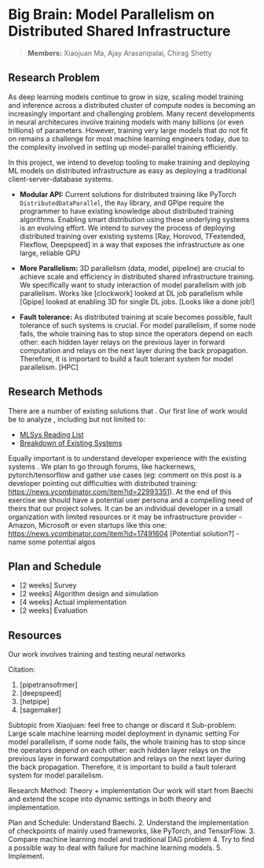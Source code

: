 # Big Brain: Model Parallelism on Distributed Shared Infrastructure

> **Members:** Xiaojuan Ma, Ajay Arasanipalai, Chirag Shetty

## Research Problem

As deep learning models continue to grow in size, scaling model training and inference across a distributed cluster of compute nodes is becoming an increasingly important and challenging problem. Many recent developments in neural architecures involve training models with many billions (or even trillions) of parameters. However, training very large models that do not fit on remains a challenge for most machine learning engineers today, due to the complexity involved in setting up model-parallel training efficiently.

In this project, we intend to develop tooling to make training and deploying ML models on distributed infrastructure as easy as deploying a traditional client-server-database systems.

- **Modular API:** Current solutions for distributed training like PyTorch `DistributedDataParallel`, the `Ray` library, and GPipe require the programmer to have existing knowledge about distributed training algorithms. Enabling smart distribution using these underlying systems is an evolving effort. We intend to survey the process of deploying distributed training over existing systems [Ray, Horovod, TFextended, Flexflow, Deepspeed] in a way that exposes the infrastructure as one large, reliable GPU

- **More Parallelism:** 3D parallelism (data, model, pipeline) are crucial to achieve scale and efficiency in distributed shared infrastructure training. We specifically want to study interaction of model parallelism with job parallelism. Works like [clockwork] looked at DL job parallelism while [Gpipe] looked at enabling 3D for single DL jobs. [Looks like a done job!]

- **Fault tolerance:** As distributed training at scale becomes possible, fault tolerance of such systems is crucial.  For model parallelism, if some node fails, the whole training has to stop since the operators depend on each other: each hidden layer relays on the previous layer in forward computation and relays on the next layer during the back propagation.  Therefore, it is important to build a fault tolerant system for model parallelism. [HPC]

## Research Methods

There are a number of existing solutions that . Our first line of work would be to analyze , including but not limited to:

- [MLSys Reading List](https://jeongseob.github.io/readings_mlsys.html)
- [Breakdown of Existing Systems](https://github.com/EthicalML/awesome-production-machine-learning#model-training-orchestration)  

Equally important is to understand developer experience with the existing systems . We plan to go through forums, like hackernews, pytorch/tensorflow and gather use cases (eg: comment on this post is a developer pointing out difficulties with distributed training: https://news.ycombinator.com/item?id=22993351).
At the end of this exercise we should have a potential user persona  and a compelling need of theirs that our project solves. It can be an individual developer in a small organization with limited resources or it may be infrastructure provider - Amazon, Microsoft or even startups like this one: https://news.ycombinator.com/item?id=17491604
[Potential solution?] - name some potential algos



## Plan and Schedule

* [2 weeks] Survey
* [2 weeks] Algorithm design and simulation
* [4 weeks] Actual implementation
* [2 weeks] Evaluation

## Resources

Our work involves training and testing neural networks

Citation:
1. [pipetransofrmer]
2. [deepspeed]
3. [hetpipe]
4. [sagemaker]

Subtopic from Xiaojuan: feel free to change or discard it
Sub-problem: Large scale machine learning model deployment in dynamic setting
     For model parallelism, if some node fails, the whole training has to stop since the operators depend on each other: each hidden layer relays on the previous layer in forward computation and relays on the next layer during the back propagation.  Therefore, it is important to build a fault tolerant system for model parallelism.

Research Method:  Theory + implementation
Our work will start from Baechi and extend the scope into dynamic settings in both theory and implementation.

Plan and Schedule:
Understand Baechi.
2.   Understand the implementation of checkpoints of mainly used frameworks, like PyTorch, and TensorFlow.
3.   Compare machine learning model and traditional DAG problem
4.   Try to find a possible way to deal with failure for machine learning models.
5.   Implement.


